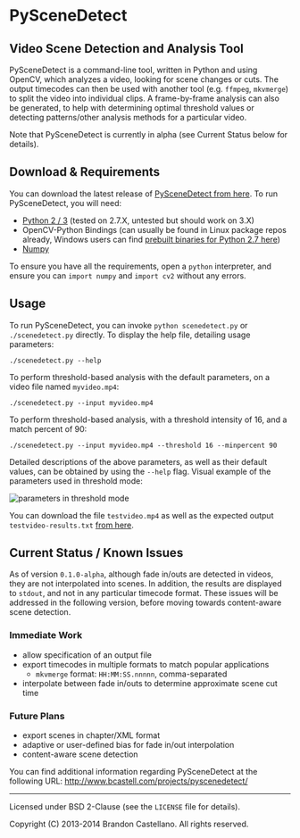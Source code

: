 

PySceneDetect
==========================================================
Video Scene Detection and Analysis Tool
----------------------------------------------------------

PySceneDetect is a command-line tool, written in Python and using OpenCV, which analyzes a video, looking for scene changes or cuts.  The output timecodes can then be used with another tool (e.g. `ffmpeg`, `mkvmerge`) to split the video into individual clips.  A frame-by-frame analysis can also be generated, to help with determining optimal threshold values or detecting patterns/other analysis methods for a particular video.

Note that PySceneDetect is currently in alpha (see Current Status below for details).


Download & Requirements
----------------------------------------------------------

You can download the latest release of [PySceneDetect from here](https://github.com/Breakthrough/PySceneDetect/releases).  To run PySceneDetect, you will need:

 - [Python 2 / 3](https://www.python.org/) (tested on 2.7.X, untested but should work on 3.X)
 - OpenCV-Python Bindings (can usually be found in Linux package repos already, Windows users can find [prebuilt binaries for Python 2.7 here](http://www.lfd.uci.edu/~gohlke/pythonlibs/#opencv))
 - [Numpy](http://sourceforge.net/projects/numpy/)

To ensure you have all the requirements, open a `python` interpreter, and ensure you can `import numpy` and `import cv2` without any errors.


Usage
----------------------------------------------------------

To run PySceneDetect, you can invoke `python scenedetect.py` or `./scenedetect.py` directly.  To display the help file, detailing usage parameters:

    ./scenedetect.py --help

To perform threshold-based analysis with the default parameters, on a video file named `myvideo.mp4`:

    ./scenedetect.py --input myvideo.mp4

To perform threshold-based analysis, with a threshold intensity of 16, and a match percent of 90:

    ./scenedetect.py --input myvideo.mp4 --threshold 16 --minpercent 90

Detailed descriptions of the above parameters, as well as their default values, can be obtained by using the `--help` flag.  Visual example of the parameters used in threshold mode:

![parameters in threshold mode](https://github.com/Breakthrough/PySceneDetect/raw/resources/images/threshold-param-example.png)

You can download the file `testvideo.mp4` as well as the expected output `testvideo-results.txt` [from here](https://github.com/Breakthrough/PySceneDetect/tree/resources/tests).


Current Status / Known Issues
----------------------------------------------------------

As of version `0.1.0-alpha`, although fade in/outs are detected in videos, they are not interpolated into scenes.  In addition, the results are displayed to `stdout`, and not in any particular timecode format.  These issues will be addressed in the following version, before moving towards content-aware scene detection.

### Immediate Work

 - allow specification of an output file
 - export timecodes in multiple formats to match popular applications
     - `mkvmerge` format: `HH:MM:SS.nnnnn`, comma-separated
 - interpolate between fade in/outs to determine approximate scene cut time

### Future Plans

 - export scenes in chapter/XML format
 - adaptive or user-defined bias for fade in/out interpolation
 - content-aware scene detection


You can find additional information regarding PySceneDetect at the following URL:
http://www.bcastell.com/projects/pyscenedetect/


----------------------------------------------------------

Licensed under BSD 2-Clause (see the `LICENSE` file for details).

Copyright (C) 2013-2014 Brandon Castellano.
All rights reserved.

